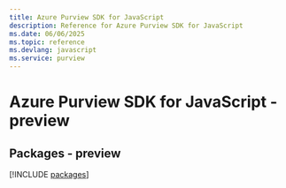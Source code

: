 ```yaml
---
title: Azure Purview SDK for JavaScript
description: Reference for Azure Purview SDK for JavaScript
ms.date: 06/06/2025
ms.topic: reference
ms.devlang: javascript
ms.service: purview
---
```

# Azure Purview SDK for JavaScript - preview
## Packages - preview
[!INCLUDE [packages](purview-index.md)]